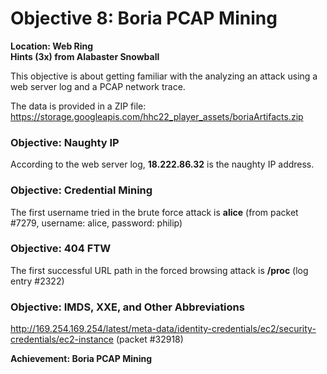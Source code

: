 
# Objective 8: Boria PCAP Mining
**Location: Web Ring**  
**Hints (3x) from Alabaster Snowball**

This objective is about getting familiar with the analyzing an attack using a web server log and a PCAP network trace.

The data is provided in a ZIP file: https://storage.googleapis.com/hhc22_player_assets/boriaArtifacts.zip

### Objective: Naughty IP
According to the web server log, **18.222.86.32** is the naughty IP address.

### Objective: Credential Mining
The first username tried in the brute force attack is **alice** (from packet #7279, username: alice, password: philip)

### Objective: 404 FTW

The first successful URL path in the forced browsing attack is **/proc** (log entry #2322)

### Objective: IMDS, XXE, and Other Abbreviations

http://169.254.169.254/latest/meta-data/identity-credentials/ec2/security-credentials/ec2-instance (packet #32918)

**Achievement: Boria PCAP Mining**
